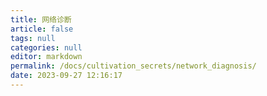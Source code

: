 ```yaml
---
title: 网络诊断
article: false
tags: null
categories: null
editor: markdown
permalink: /docs/cultivation_secrets/network_diagnosis/
date: 2023-09-27 12:16:17
---
```

